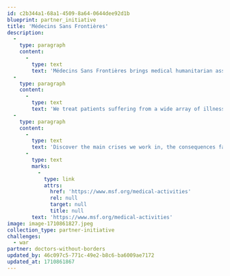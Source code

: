 ```yaml
---
id: c2b344a1-68a1-4509-8a64-0644dee92d1b
blueprint: partner_initiative
title: 'Médecins Sans Frontières'
description:
  -
    type: paragraph
    content:
      -
        type: text
        text: 'Médecins Sans Frontières brings medical humanitarian assistance to victims of conflict, natural disasters, epidemics or healthcare exclusion.'
  -
    type: paragraph
    content:
      -
        type: text
        text: 'We treat patients suffering from a wide array of illnesses and health needs. Here you will find some of the main needs we see and what we do about them.'
  -
    type: paragraph
    content:
      -
        type: text
        text: 'Discover the main crises we work in, the consequences faced by affected people and challenges in delivering care:   '
      -
        type: text
        marks:
          -
            type: link
            attrs:
              href: 'https://www.msf.org/medical-activities'
              rel: null
              target: null
              title: null
        text: 'https://www.msf.org/medical-activities'
image: image-1710861827.jpeg
collection_type: partner-initiative
challenges:
  - war
partner: doctors-without-borders
updated_by: 46c097c5-771c-49e2-b8c6-ba6009ae7172
updated_at: 1710861867
---
```


